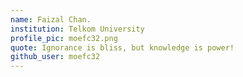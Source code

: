 ```yaml
---
name: Faizal Chan.
institution: Telkom University
profile_pic: moefc32.png
quote: Ignorance is bliss, but knowledge is power!
github_user: moefc32
---
```

